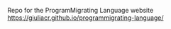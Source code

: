 Repo for the ProgramMigrating Language website
https://giuliacr.github.io/programmigrating-language/
